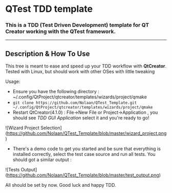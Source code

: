 # QTest TDD template

### This is a TDD (Test Driven Development) template for QT Creator working with the QTest framework.

---

## Description & How To Use
This tree is meant to ease and speed up your TDD workflow with __QtCreator__.
Tested with Linux, but should work with other OSes with little tweaking

Usage:
  * Ensure you have the following directory : ~/.config/QtProject/qtcreator/templates/wizards/project/qmake 
  * `git clone https://github.com/Nolaan/QTest_Template.git ~/.config/QtProject/qtcreator/templates/wizards/project/qmake`
  * Restart QtCreator(4.1.0) : File->New File or Project->Application , you should see *TDD GUI Application* select it and you're ready to go!
  

  ![Wizard Project Selection]
  (https://github.com/Nolaan/QTest_Template/blob/master/wizard_project.png)
  
  * There's a demo code to get you started and be sure that everything is installed correctly, select the test case source and run all tests.
  You should got a similar output :

  ![Tests Output]
  (https://github.com/Nolaan/QTest_Template/blob/master/test_output.png)





All should be set by now. Good luck and happy TDD.
